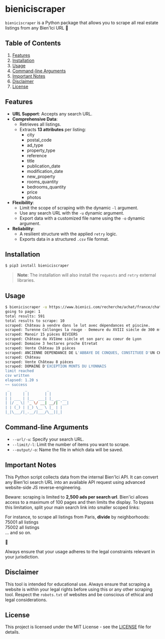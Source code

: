 # bieniciscraper

`bieniciscraper` is a Python package that allows you to scrape all real estate listings from any Bien'Ici URL 💛

## Table of Contents

1. [Features](#features)
2. [Installation](#installation)
3. [Usage](#usage)
4. [Command-line Arguments](#command-line-arguments)
5. [Important Notes](#important-notes)
6. [Disclaimer](#disclaimer)
7. [License](#license)

## Features

* **URL Support**: Accepts any search URL.
* **Comprehensive Data**:
  * Retrieves all listings.
  * Extracts __13 attributes__ per listing:
    - city
    - postal_code
    - ad_type
    - property_type
    - reference
    - title
    - publication_date
    - modification_date
    - new_property
    - rooms_quantity
    - bedrooms_quantity
    - price
    - photos
* **Flexibility**:
  * Limit the scope of scraping with the dynamic `-l` argument.
  * Use any search URL with the `-u` dynamic argument.
  * Export data with a customized file name using the `-o` dynamic argument.
* **Reliability**:
  * A resilient structure with the applied `retry` logic.
  * Exports data in a structured `.csv` file format.

## Installation

```bash
$ pip3 install bieniciscraper
```

> **Note**: The installation will also install the `requests` and `retry` external libraries.

## Usage

```bash
$ bieniciscraper -u https://www.bienici.com/recherche/achat/france/chateau -l 10 -o demo.csv
going to page: 1
total results: 591
total results to scrape: 10
scraped: Château à vendre dans le lot avec dépendances et piscine.
scraped: Turenne Collonges la rouge - Demeure du XVIII siècle de 300 m² habitables sur une parcelle 1,9 ha à rénover entièrement
scraped: Manoir 15 pièces BIVIERS
scraped: Château du XVIème siècle et son parc au coeur de Lyon
scraped: Domaine 3 hectares proche Etretat
scraped: Vente Château 19 pièces
scraped: ANCIENNE DEPENDANCE DE L'ABBAYE DE CONQUES, CONSTITUEE D'UN CHATEAU
scraped: Château
scraped: Vente Château 8 pièces
scraped: DOMAINE D'EXCEPTION MONTS DU LYONNAIS
limit reached
csv written
elapsed: 1.20 s
~~ success
 _       _         _            
| |     | |       | |          
| | ___ | |__  ___| |_ __ __  
| |/ _ \| '_ \/ __| __/| '__|
| | (_) | |_) \__ \ |_ | |  
|_|\___/|_.__/|___/\__||_|  

```

## Command-line Arguments

* `--url/-u`: Specify your search URL.
* `--limit/-l`: Limit the number of items you want to scrape.
* `--output/-o`: Name the file in which data will be saved.

## Important Notes

This Python script collects data from the internal Bien'Ici API. It can convert any Bien'Ici search URL into an available API request using advanced website-side JS reverse-engineering.

Beware: scraping is limited to **2,500 ads per search url**. Bien'ici allows access to a maximum of 100 pages and then limits the display. To bypass this limitation, split your main search link into smaller scoped links:

For instance, to scrape all listings from Paris, **divide** by neighborhoods: \
75001 all listings \
75002 all listings \
... and so on.

💇

Always ensure that your usage adheres to the legal constraints relevant in your jurisdiction.

## Disclaimer

This tool is intended for educational use. Always ensure that scraping a website is within your legal rights before using this or any other scraping tool. Respect the `robots.txt` of websites and be conscious of ethical and legal considerations.

## License

This project is licensed under the MIT License - see the [LICENSE](LICENSE) file for details.
